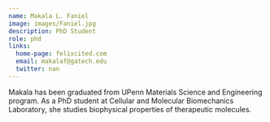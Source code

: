 ```yaml
---
name: Makala L. Faniel
image: images/Faniel.jpg
description: PhD Student
role: phd
links:
  home-page: felixcited.com
  email: makalaf@gatech.edu
  twitter: nan
---
```


Makala has been graduated from UPenn Materials Science and Engineering program. As a PhD student at Cellular and Molecular Biomechanics Laboratory, she studies biophysical properties of therapeutic molecules.
